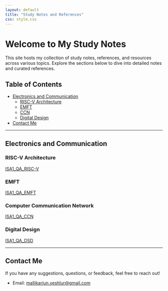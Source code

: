 ```yaml
---
layout: default
title: "Study Notes and References"
css: style.css
---
```


# Welcome to My Study Notes

This site hosts my collection of study notes, references, and resources across various topics. Explore the sections below to dive into detailed notes and curated references.

## Table of Contents

- [Electronics and Communication](#electronics-and-communication)
  - [RISC-V Architecture](note/risc-v.html)
  - [EMFT](note/emft.html)
  - [CCN](note/ccn.html)
  - [Digital Design](note/digital-design.html)
- [Contact Me](#contact-me)

---

## Electronics and Communication

### RISC-V Architecture

<a href="note/download2.pdf" target="_blank" rel="noopener noreferrer">ISA1_QA_RISC-V</a>

### EMFT

<a href="note/download2.pdf" target="_blank" rel="noopener noreferrer">ISA1_QA_EMFT</a>

### Computer Communication Network

<a href="note/download2.pdf" target="_blank" rel="noopener noreferrer">ISA1_QA_CCN</a>

### Digital Design

<a href="note/download2.pdf" target="_blank" rel="noopener noreferrer">ISA1_QA_DSD</a>


---

## Contact Me

If you have any suggestions, questions, or feedback, feel free to reach out!

- Email: [mallikarjun.yeshlur@gmail.com](mailto:mallikarjun.yeshlur@gmail.com)
